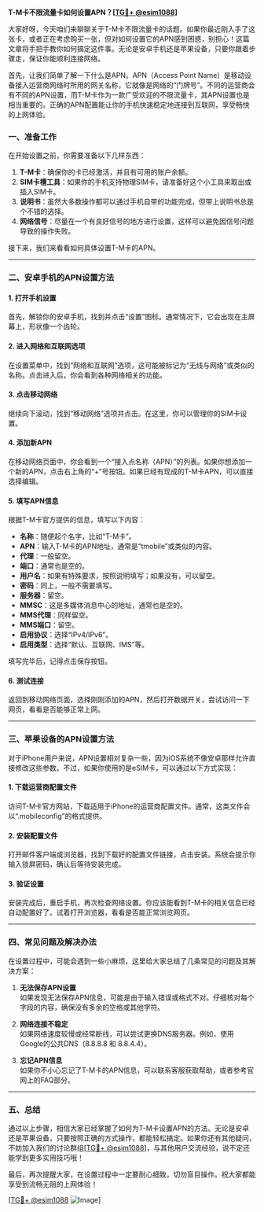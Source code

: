 **T-M卡不限流量卡如何设置APN？[[TG💪+ @esim1088](https://t.me/s/esim1088)]**

大家好呀，今天咱们来聊聊关于T-M卡不限流量卡的话题。如果你最近刚入手了这张卡，或者正在考虑购买一张，但对如何设置它的APN感到困惑，别担心！这篇文章将手把手教你如何搞定这件事。无论是安卓手机还是苹果设备，只要你跟着步骤走，保证你能顺利连接网络。

首先，让我们简单了解一下什么是APN。APN（Access Point Name）是移动设备接入运营商网络时所用的网关名称，它就像是网络的“门牌号”。不同的运营商会有不同的APN设置，而T-M卡作为一款广受欢迎的不限流量卡，其APN设置也是相当重要的。正确的APN配置能让你的手机快速稳定地连接到互联网，享受畅快的上网体验。

### 一、准备工作

在开始设置之前，你需要准备以下几样东西：

1. **T-M卡**：确保你的卡已经激活，并且有可用的账户余额。
2. **SIM卡槽工具**：如果你的手机支持物理SIM卡，请准备好这个小工具来取出或插入SIM卡。
3. **说明书**：虽然大多数操作都可以通过手机自带的功能完成，但带上说明书总是个不错的选择。
4. **网络信号**：尽量在一个有良好信号的地方进行设置，这样可以避免因信号问题导致的操作失败。

接下来，我们来看看如何具体设置T-M卡的APN。

---

### 二、安卓手机的APN设置方法

#### 1. 打开手机设置
首先，解锁你的安卓手机，找到并点击“设置”图标。通常情况下，它会出现在主屏幕上，形状像一个齿轮。

#### 2. 进入网络和互联网选项
在设置菜单中，找到“网络和互联网”选项，这可能被标记为“无线与网络”或类似的名称。点击进入后，你会看到各种网络相关的功能。

#### 3. 点击移动网络
继续向下滚动，找到“移动网络”选项并点击。在这里，你可以管理你的SIM卡设置。

#### 4. 添加新APN
在移动网络页面中，你会看到一个“接入点名称（APN）”的列表。如果你想添加一个新的APN，点击右上角的“+”号按钮。如果已经有现成的T-M卡APN，可以直接选择编辑。

#### 5. 填写APN信息
根据T-M卡官方提供的信息，填写以下内容：
- **名称**：随便起个名字，比如“T-M卡”。
- **APN**：输入T-M卡的APN地址，通常是“tmobile”或类似的内容。
- **代理**：一般留空。
- **端口**：通常也是空的。
- **用户名**：如果有特殊要求，按照说明填写；如果没有，可以留空。
- **密码**：同上，一般不需要填写。
- **服务器**：留空。
- **MMSC**：这是多媒体消息中心的地址，通常也是空的。
- **MMS代理**：同样留空。
- **MMS端口**：留空。
- **启用协议**：选择“IPv4/IPv6”。
- **启用类型**：选择“默认、互联网、IMS”等。

填写完毕后，记得点击保存按钮。

#### 6. 测试连接
返回到移动网络页面，选择刚刚添加的APN，然后打开数据开关，尝试访问一下网页，看看是否能够正常上网。

---

### 三、苹果设备的APN设置方法

对于iPhone用户来说，APN设置相对复杂一些，因为iOS系统不像安卓那样允许直接修改这些参数。不过，如果你使用的是eSIM卡，可以通过以下方式实现：

#### 1. 下载运营商配置文件
访问T-M卡官方网站，下载适用于iPhone的运营商配置文件。通常，这类文件会以“.mobileconfig”的格式提供。

#### 2. 安装配置文件
打开邮件客户端或浏览器，找到下载好的配置文件链接，点击安装。系统会提示你输入锁屏密码，确认后等待安装完成。

#### 3. 验证设置
安装完成后，重启手机，再次检查网络设置。你应该能看到T-M卡的相关信息已经自动配置好了。试着打开浏览器，看看是否能正常浏览网页。

---

### 四、常见问题及解决办法

在设置过程中，可能会遇到一些小麻烦，这里给大家总结了几条常见的问题及其解决方案：

1. **无法保存APN设置**  
   如果发现无法保存APN信息，可能是由于输入错误或格式不对。仔细核对每个字段的内容，确保没有多余的空格或其他字符。

2. **网络连接不稳定**  
   如果网络速度较慢或经常断线，可以尝试更换DNS服务器。例如，使用Google的公共DNS（8.8.8.8 和 8.8.4.4）。

3. **忘记APN信息**  
   如果你不小心忘记了T-M卡的APN信息，可以联系客服获取帮助，或者参考官网上的FAQ部分。

---

### 五、总结

通过以上步骤，相信大家已经掌握了如何为T-M卡设置APN的方法。无论是安卓还是苹果设备，只要按照正确的方式操作，都能轻松搞定。如果你还有其他疑问，不妨加入我们的讨论群组[[TG💪+ @esim1088](https://t.me/s/esim1088)]，与其他用户交流经验，说不定还能学到更多实用技巧哦！

最后，再次提醒大家，在设置过程中一定要耐心细致，切勿盲目操作。祝大家都能享受到流畅无阻的上网体验！

[[TG💪+ @esim1088](https://t.me/s/esim1088) ![Image](https://i.postimg.cc/4NQfJmqS/Snipaste-2025-05-13-00-14-12.png)]
